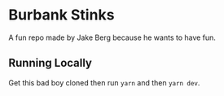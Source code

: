 # Burbank Stinks

A fun repo made by Jake Berg because he wants to have fun.

## Running Locally

Get this bad boy cloned then run `yarn` and then `yarn dev`.
